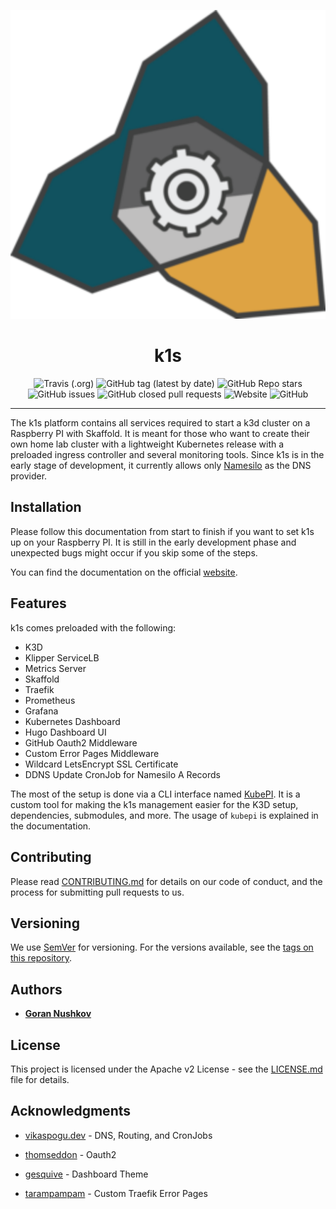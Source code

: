 <div align="center">
<p>
  <img src="https://raw.githubusercontent.com/nushkovg/k1s-website/master/_media/logo-large.svg" />
</p>
<h1>k1s</h1>
<img alt="Travis (.org)" src="https://img.shields.io/travis/nushkovg/k1s">
<img alt="GitHub tag (latest by date)" src="https://img.shields.io/github/v/tag/nushkovg/k1s?label=version">
<img alt="GitHub Repo stars" src="https://img.shields.io/github/stars/nushkovg/k1s">
<img alt="GitHub issues" src="https://img.shields.io/github/issues/nushkovg/k1s">
<img alt="GitHub closed pull requests" src="https://img.shields.io/github/issues-pr-closed/nushkovg/k1s">
<img alt="Website" src="https://img.shields.io/website?url=https%3A%2F%2Fwww.k1s.dev">
<img alt="GitHub" src="https://img.shields.io/github/license/nushkovg/k1s">
</div>

---

The k1s platform contains all services required to start a k3d cluster on a Raspberry PI with Skaffold. It is meant for those who want to create their own home lab cluster with a lightweight Kubernetes release with a preloaded ingress controller and several monitoring tools. Since k1s is in the early stage of development, it currently allows only [Namesilo](https://www.namesilo.com/) as the DNS provider.

## Installation

Please follow this documentation from start to finish if you want to set k1s up on your Raspberry PI. It is still in the early development phase and unexpected bugs might occur if you skip some of the steps.

You can find the documentation on the official [website](https://www.k1s.dev/).

## Features

k1s comes preloaded with the following:

- K3D
- Klipper ServiceLB
- Metrics Server
- Skaffold
- Traefik
- Prometheus
- Grafana
- Kubernetes Dashboard
- Hugo Dashboard UI
- GitHub Oauth2 Middleware
- Custom Error Pages Middleware
- Wildcard LetsEncrypt SSL Certificate
- DDNS Update CronJob for Namesilo A Records

The most of the setup is done via a CLI interface named [KubePI](https://github.com/nushkovg/kubepi). It is a custom tool for making the k1s management easier for the K3D setup, dependencies, submodules, and more. The usage of `kubepi` is explained in the documentation.

## Contributing

Please read [CONTRIBUTING.md](https://github.com/nushkovg/k1s/blob/master/CONTRIBUTING.md) for details on our code of conduct, and the process for submitting pull requests to us.

## Versioning

We use [SemVer](http://semver.org/) for versioning. For the versions available, see the [tags on this repository](https://github.com/nushkovg/k1s/tags).

## Authors

- [**Goran Nushkov**](https://github.com/nushkovg)

## License

This project is licensed under the Apache v2 License - see the [LICENSE.md](https://github.com/nushkovg/k1s/blob/master/LICENSE) file for details.

## Acknowledgments

- [vikaspogu.dev](https://vikaspogu.dev/posts/kubernetes-home-cluster-traefik/) - DNS, Routing, and CronJobs

- [thomseddon](https://github.com/thomseddon/traefik-forward-auth) - Oauth2

- [gesquive](https://github.com/gesquive/slate) - Dashboard Theme

- [tarampampam](https://github.com/tarampampam/error-pages) - Custom Traefik Error Pages
